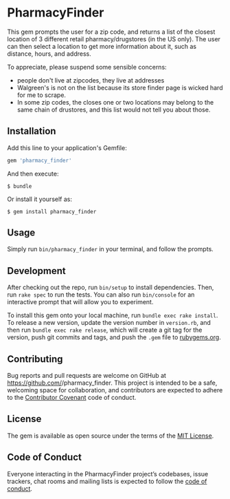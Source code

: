 # PharmacyFinder

This gem prompts the user for a zip code, and returns a list of the closest location of 3 different retail pharmacy/drugstores (in the US only).
The user can then select a location to get more information about it, such as distance, hours, and address.

To appreciate, please suspend some sensible concerns: 
* people don't live at zipcodes, they live at addresses
* Walgreen's is not on the list because its store finder page is wicked hard for me to scrape.
* In some zip codes, the closes one or two locations may belong to the same chain of drustores, and this list would not tell you about those.

## Installation

Add this line to your application's Gemfile:

```ruby
gem 'pharmacy_finder'
```

And then execute:

    $ bundle

Or install it yourself as:

    $ gem install pharmacy_finder

## Usage

Simply run `bin/pharmacy_finder` in your terminal, and follow the prompts.

## Development

After checking out the repo, run `bin/setup` to install dependencies. Then, run `rake spec` to run the tests. You can also run `bin/console` for an interactive prompt that will allow you to experiment.

To install this gem onto your local machine, run `bundle exec rake install`. To release a new version, update the version number in `version.rb`, and then run `bundle exec rake release`, which will create a git tag for the version, push git commits and tags, and push the `.gem` file to [rubygems.org](https://rubygems.org).

## Contributing

Bug reports and pull requests are welcome on GitHub at https://github.com/<ddhogan>/pharmacy_finder. This project is intended to be a safe, welcoming space for collaboration, and contributors are expected to adhere to the [Contributor Covenant](http://contributor-covenant.org) code of conduct.

## License

The gem is available as open source under the terms of the [MIT License](http://opensource.org/licenses/MIT).

## Code of Conduct

Everyone interacting in the PharmacyFinder project’s codebases, issue trackers, chat rooms and mailing lists is expected to follow the [code of conduct](https://github.com/<ddhogan>/pharmacy_finder/blob/master/CODE_OF_CONDUCT.md).
